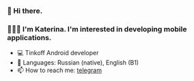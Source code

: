 ### 👋 Hi there.

### 👩🏽‍💻 I'm Katerina. I'm interested in developing mobile applications.

- 💻 Tinkoff Android developer
- 📝 Languages: Russian (native), English (B1)
- 📫 How to reach me: [telegram](https://t.me/xiwanngmu)


<!--
**leserpenteau/leserpenteau** is a ✨ _special_ ✨ repository because its `README.md` (this file) appears on your GitHub profile.

Here are some ideas to get you started:

- 💻 I’m currently working using kotlin, making some pet projects
- 🌱 I’m currently learning flutter to switch to multiplatform development
- 👯 I’m looking to collaborate on ...
- 🤔 I’m looking for help with ...
- 💬 Ask me about ...
- 📫 How to reach me: ...
- 😄 Pronouns: ...
- ⚡ Fun fact: ...
-->
